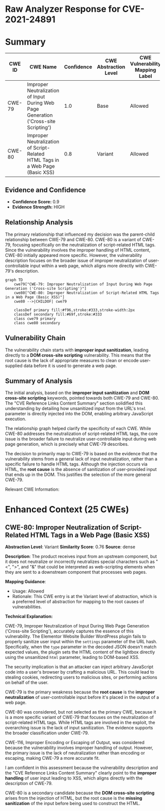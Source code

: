 # Raw Analyzer Response for CVE-2021-24891

# Summary
| CWE ID | CWE Name | Confidence | CWE Abstraction Level | CWE Vulnerability Mapping Label | CWE-Vulnerability Mapping Notes |
|---|---|---|---|---|---|
| CWE-79 | Improper Neutralization of Input During Web Page Generation ('Cross-site Scripting') | 1.0 | Base | Allowed | Primary CWE |
| CWE-80 | Improper Neutralization of Script-Related HTML Tags in a Web Page (Basic XSS) | 0.8 | Variant | Allowed | Secondary Candidate |

## Evidence and Confidence

*   **Confidence Score:** 0.9
*   **Evidence Strength:** HIGH

## Relationship Analysis
The primary relationship that influenced my decision was the parent-child relationship between CWE-79 and CWE-80. CWE-80 is a variant of CWE-79, focusing specifically on the neutralization of script-related HTML tags. Since the vulnerability involves the improper handling of HTML content, CWE-80 initially appeared more specific. However, the vulnerability description focuses on the broader issue of improper neutralization of user-controllable input within a web page, which aligns more directly with CWE-79's description.

```mermaid
graph TD
    cwe79["CWE-79: Improper Neutralization of Input During Web Page Generation ('Cross-site Scripting')"]
    cwe80["CWE-80: Improper Neutralization of Script-Related HTML Tags in a Web Page (Basic XSS)"]
    cwe80 -->|CHILDOF| cwe79
    
    classDef primary fill:#f96,stroke:#333,stroke-width:2px
    classDef secondary fill:#69f,stroke:#333
    class cwe79 primary
    class cwe80 secondary
```

## Vulnerability Chain
The vulnerability chain starts with **improper input sanitization**, leading directly to a **DOM cross-site scripting** vulnerability. This means that the root cause is the lack of appropriate measures to clean or encode user-supplied data before it is used to generate a web page.

## Summary of Analysis
The initial analysis, based on the **improper input sanitization** and **DOM cross-site scripting** keywords, pointed towards both CWE-79 and CWE-80. The "CVE Reference Links Content Summary" section solidified this understanding by detailing how unsanitized input from the URL's `html` parameter is directly injected into the DOM, enabling arbitrary JavaScript execution.

The relationship graph helped clarify the specificity of each CWE. While CWE-80 addresses the neutralization of script-related HTML tags, the core issue is the broader failure to neutralize user-controllable input during web page generation, which is precisely what CWE-79 describes.

The decision to primarily map to CWE-79 is based on the evidence that the vulnerability stems from a general lack of input neutralization, rather than a specific failure to handle HTML tags. Although the injection occurs via HTML, the **root cause** is the absence of sanitization of user-provided input that ends up in the DOM. This justifies the selection of the more general CWE-79.

Relevant CWE Information:

# Enhanced Context (25 CWEs)

## CWE-80: Improper Neutralization of Script-Related HTML Tags in a Web Page (Basic XSS)
**Abstraction Level**: Variant
**Similarity Score**: 0.76
**Source**: dense

**Description**:
The product receives input from an upstream component, but it does not neutralize or incorrectly neutralizes special characters such as "<", ">", and "&" that could be interpreted as web-scripting elements when they are sent to a downstream component that processes web pages.

**Mapping Guidance**:
- Usage: Allowed
- Rationale: This CWE entry is at the Variant level of abstraction, which is a preferred level of abstraction for mapping to the root causes of vulnerabilities.

**Technical Explanation:**

CWE-79, Improper Neutralization of Input During Web Page Generation ('Cross-site Scripting'), accurately captures the essence of this vulnerability. The Elementor Website Builder WordPress plugin fails to properly sanitize user input within the `settings` parameter of the URL hash. Specifically, when the `type` parameter in the decoded JSON doesn't match expected values, the plugin sets the HTML content of the lightbox directly using the unsanitized `html` parameter, leading to DOM-based XSS.

The security implication is that an attacker can inject arbitrary JavaScript code into a user's browser by crafting a malicious URL. This could lead to stealing cookies, redirecting users to malicious sites, or performing actions on behalf of the user.

CWE-79 is the primary weakness because the **root cause** is the **improper neutralization** of user-controllable input before it's placed in the output of a web page.

CWE-80 was considered, but not selected as the primary CWE, because it is a more specific variant of CWE-79 that focuses on the neutralization of script-related HTML tags. While HTML tags are involved in the exploit, the overarching issue is the lack of input sanitization. The evidence supports the broader classification under CWE-79.

CWE-116, Improper Encoding or Escaping of Output, was considered because the vulnerability involves improper handling of output. However, the primary issue is the lack of neutralization rather than encoding or escaping, making CWE-79 a more accurate fit.

I am confident in this assessment because the vulnerability description and the "CVE Reference Links Content Summary" clearly point to the **improper handling** of user input leading to XSS, which aligns directly with the description of CWE-79.

CWE-80 is a secondary candidate because the **DOM cross-site scripting** arises from the injection of HTML, but the root cause is the **missing sanitization** of the input before being used to construct the HTML.